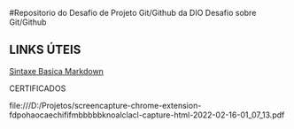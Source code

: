 #Repositorio do Desafio de Projeto  Git/Github da DIO
Desafio sobre  Git/Github

## LINKS ÚTEIS
[Sintaxe Basica Markdown](https://www.Markdownguide.org/basic-syntax/)

CERTIFICADOS 

file:///D:/Projetos/screencapture-chrome-extension-fdpohaocaechififmbbbbbknoalclacl-capture-html-2022-02-16-01_07_13.pdf

